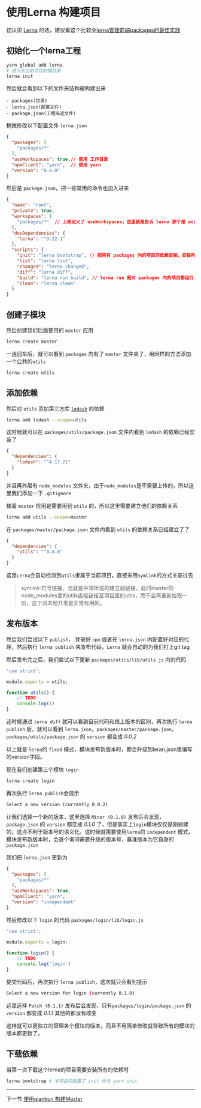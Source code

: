 # 使用Lerna 构建项目

初认识 [Lerna](https://github.com/lerna/lerna) 的话，建议看这个比较全[lerna管理前端packages的最佳实践](http://www.sosout.com/2018/07/21/lerna-repo.html)

## 初始化一个lerna工程

```bash
yarn global add lerna
# 进入到当前项目的根目录
lerna init
```

然后就会看到以下的文件夹结构被构建出来

```doc
- packages(目录)
- lerna.json(配置文件)
- package.json(工程描述文件)
```

稍微修改以下配置文件 `lerna.json`

```json
{
  "packages": [
    "packages/*"
  ],
  "useWorkspaces": true,// 使用 工作目录
  "npmClient": "yarn",  // 使用 yarn
  "version": "0.0.0"
}
```

然后是 `package.json`，把一些常用的命令也加入进来

```json
{
  "name": "root",
  "private": true,
  "workspaces": [
    "packages/*"  // 上面定义了 useWorkspaces，这里就是告诉 lerna 那个是 workspaces
  ],
  "devDependencies": {
    "lerna": "^3.22.1"
  },
  "scripts": {
    "init": "lerna bootstrap", // 把所有 packages 内的项目的依赖安装，安装所有依赖项并链接任何交叉依赖项
    "list": "lerna list",
    "changed": "lerna changed",
    "diff": "lerna diff", 
    "build": "lerna run build", // lerna run 是对 packages 内的项目都运行 run 后面的命令，然后具体看 packages内的 package.json 的对应的命令是什么
    "clean": "lerna clean"
  }
}

```

## 创建子模块

然后创建我们后面要用的 `master` 应用

```bash
lerna create master
```

一连回车后，就可以看到 `packages` 内有了 `master` 文件夹了，用同样的方法添加一个公共的`utils`

```bash
lerna create utils
```

## 添加依赖

然后对 `utils` 添加第三方库 [`lodash`](https://lodash.com) 的依赖

```bash
lerna add lodash --scope=utils
```

这时候就可以在 `packages/utils/package.json` 文件内看到 `lodash` 的依赖已经安装了

```json
{
  "dependencies": {
    "lodash": "^4.17.21"
  }
}
```

并且再外层有 `node_modules` 文件夹，由于`node_modules`是不需要上传的，所以这里我们添加一下 `.gitignore`

接着 `master` 应用是需要用到 `utils` 的，所以这里需要建立他们的依赖关系

```bash
lerna add utils --scope=master
```

在 `packages/master/package.json` 文件内看到 `utils` 的依赖关系已经建立了了

```json
{
  "dependencies": {
    "utils": "^0.0.0"
  }
}
```

这里`Lerna`会自动检测到`utils`隶属于当前项目，直接采用`symlink`的方式关联过去

> symlink:符号链接，也就是平常所说的建立超链接，此时master的node_modules里的utils直接链接至项目里的utils，而不会再重新拉取一份，这个对本地开发是非常有用的。

## 发布版本

然后我们尝试以下 `publish`， 登录好 `npm` 或者在 `lerna.json` 内配置好对应的代理，然后执行 `lerna publish` 来发布代码，`Lerna` 就会自动的为我们打上git tag

然后发布完之后，我们尝试以下更新 `packages/utils/lib/utils.js` 内的代码

```js
'use strict';

module.exports = utils;

function utils() {
    // TODO
    console.log(1)
}
```

这时候通过 `lerna diff` 就可以看到目前代码和线上版本的区别，再次执行 `lerna publish` 后，就可以看到 `lerna.json`，`packages/master/package.json`，`packages/utils/package.json` 的 `version` 都变成 *0.0.2*

以上就是 `lerna`的 `fixed` 模式，模块发布新版本时，都会升级到leran.json里编写的version字段。

现在我们创建第三个模块 `login`

```bash
lerna create login
```

再次执行 `lerna publish`会提示

```bash
Select a new version (currently 0.0.2)
```

让我们选择一个新的版本，这里选择 `Minor (0.1.0)` 发布后会发现，`package.json` 的 `version` 都变成 *0.1.0* 了，但是事实上`login`模块仅仅是刚创建的，这点不利于版本号的语义化。这时候就需要使用`lerna`的 `independent` 模式，模块发布新版本时，会逐个询问需要升级的版本号，基准版本为它自身的 `package.json`

我们把 `lerna.json` 更新为

```json
{
  "packages": [
    "packages/*"
  ],
  "useWorkspaces": true,
  "npmClient": "yarn",
  "version": "independent"
}
```

然后修改以下 `login` 的代码 `packages/login/lib/login.js`

```js
'use strict';

module.exports = login;

function login() {
    // TODO
    console.log('login')
}
```

提交代码后，再次执行 `lerna publish`，这次就只会看到提示

```bash
Select a new version for login (currently 0.1.0)
```

这里选择 `Patch (0.1.1)` 发布后会发现，只有`packages/login/package.json` 的 `version` 都变成 *0.1.1* 其他的都没有改变

这样就可以更独立的管理各个模块的版本，而且不用简单修改就导致所有的模块的版本都更新了。

## 下载依赖

当第一次下载这个lerna的项目需要安装所有的依赖时

```bash
lerna bootstrap # 本项目内配置了 init 命令 yarn init
```

---

下一节 [使用qiankun 构建Master](https://github.com/thomas-bello/mfe_showcase/blob/leason_2_qiankun/doc/leason_2_qiankun.md)
